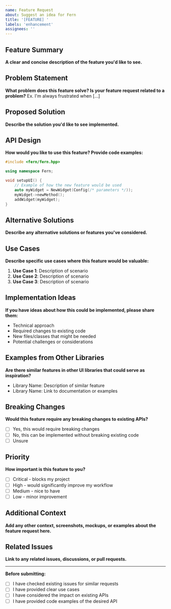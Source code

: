 ```yaml
---
name: Feature Request
about: Suggest an idea for Fern
title: '[FEATURE] '
labels: 'enhancement'
assignees: ''
---
```


## Feature Summary
**A clear and concise description of the feature you'd like to see.**

## Problem Statement
**What problem does this feature solve? Is your feature request related to a problem?**
Ex. I'm always frustrated when [...]

## Proposed Solution
**Describe the solution you'd like to see implemented.**

## API Design
**How would you like to use this feature? Provide code examples:**

```cpp
#include <fern/fern.hpp>

using namespace Fern;

void setupUI() {
    // Example of how the new feature would be used
    auto myWidget = NewWidget(Config(/* parameters */));
    myWidget->newMethod();
    addWidget(myWidget);
}
```

## Alternative Solutions
**Describe any alternative solutions or features you've considered.**

## Use Cases
**Describe specific use cases where this feature would be valuable:**

1. **Use Case 1**: Description of scenario
2. **Use Case 2**: Description of scenario
3. **Use Case 3**: Description of scenario

## Implementation Ideas
**If you have ideas about how this could be implemented, please share them:**

- Technical approach
- Required changes to existing code
- New files/classes that might be needed
- Potential challenges or considerations

## Examples from Other Libraries
**Are there similar features in other UI libraries that could serve as inspiration?**

- Library Name: Description of similar feature
- Library Name: Link to documentation or examples

## Breaking Changes
**Would this feature require any breaking changes to existing APIs?**
- [ ] Yes, this would require breaking changes
- [ ] No, this can be implemented without breaking existing code
- [ ] Unsure

## Priority
**How important is this feature to you?**
- [ ] Critical - blocks my project
- [ ] High - would significantly improve my workflow
- [ ] Medium - nice to have
- [ ] Low - minor improvement

## Additional Context
**Add any other context, screenshots, mockups, or examples about the feature request here.**

## Related Issues
**Link to any related issues, discussions, or pull requests.**

---

**Before submitting:**
- [ ] I have checked existing issues for similar requests
- [ ] I have provided clear use cases
- [ ] I have considered the impact on existing APIs
- [ ] I have provided code examples of the desired API
